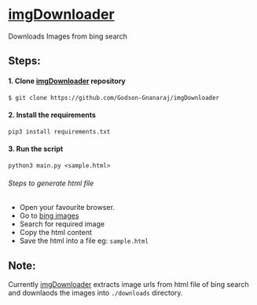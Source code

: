 # [imgDownloader](https://github.com/Godson-Gnanaraj/imgDownloader) 
Downloads Images from bing search

## Steps:
#### 1. Clone [imgDownloader](https://github.com/Godson-Gnanaraj/imgDownloader) repository
  ```$ git clone https://github.com/Godson-Gnanaraj/imgDownloader```

#### 2. Install the requirements
  ```pip3 install requirements.txt```
  
#### 3. Run the script
  ```python3 main.py <sample.html>```
  
###### Steps to generate html file
  - Open your favourite browser.
  - Go to [bing images](www.bing.com/images)
  - Search for required image
  - Copy the html content
  - Save the html into a file eg: ```sample.html```
  
## Note:
  Currently [imgDownloader](https://github.com/Godson-Gnanaraj/imgDownloader) extracts image urls from html file of bing search and downlaods the images into ```./downloads``` directory.
  
  
